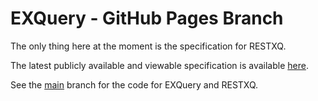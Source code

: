 # EXQuery - GitHub Pages Branch

The only thing here at the moment is the specification for RESTXQ.

The latest publicly available and viewable specification is available [here](http://exquery.github.com/exquery/exquery-restxq-specification/restxq-1.0-specification.html).

See the [main](https://github.com/exquery/exquery/tree/main) branch for the code for EXQuery and RESTXQ.
